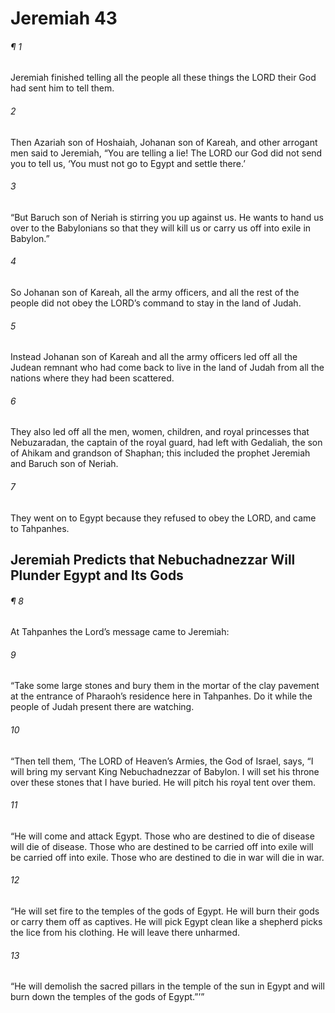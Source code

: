 # Jeremiah 43
###### ¶ 1
Jeremiah finished telling all the people all these things the LORD their God had sent him to tell them.
###### 2
Then Azariah son of Hoshaiah, Johanan son of Kareah, and other arrogant men said to Jeremiah, “You are telling a lie! The LORD our God did not send you to tell us, ‘You must not go to Egypt and settle there.’
###### 3
“But Baruch son of Neriah is stirring you up against us. He wants to hand us over to the Babylonians so that they will kill us or carry us off into exile in Babylon.”
###### 4
So Johanan son of Kareah, all the army officers, and all the rest of the people did not obey the LORD’s command to stay in the land of Judah.
###### 5
Instead Johanan son of Kareah and all the army officers led off all the Judean remnant who had come back to live in the land of Judah from all the nations where they had been scattered.
###### 6
They also led off all the men, women, children, and royal princesses that Nebuzaradan, the captain of the royal guard, had left with Gedaliah, the son of Ahikam and grandson of Shaphan; this included the prophet Jeremiah and Baruch son of Neriah.
###### 7
They went on to Egypt because they refused to obey the LORD, and came to Tahpanhes.
## Jeremiah Predicts that Nebuchadnezzar Will Plunder Egypt and Its Gods
###### ¶ 8
At Tahpanhes the Lord’s message came to Jeremiah:
###### 9
“Take some large stones and bury them in the mortar of the clay pavement at the entrance of Pharaoh’s residence here in Tahpanhes. Do it while the people of Judah present there are watching.
###### 10
“Then tell them, ‘The LORD of Heaven’s Armies, the God of Israel, says, “I will bring my servant King Nebuchadnezzar of Babylon. I will set his throne over these stones that I have buried. He will pitch his royal tent over them.
###### 11
“He will come and attack Egypt. Those who are destined to die of disease will die of disease. Those who are destined to be carried off into exile will be carried off into exile. Those who are destined to die in war will die in war.
###### 12
“He will set fire to the temples of the gods of Egypt. He will burn their gods or carry them off as captives. He will pick Egypt clean like a shepherd picks the lice from his clothing. He will leave there unharmed.
###### 13
“He will demolish the sacred pillars in the temple of the sun in Egypt and will burn down the temples of the gods of Egypt.”’”
